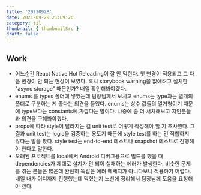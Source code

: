 ```yaml
---
title: '20210928'
date: 2021-09-28 21:09:26
category: til
thumbnail: { thumbnailSrc }
draft: false
---
```


## Work

- 어느순간 React Native Hot Reloading이 잘 안 먹힌다. 첫 변경이 적용되고 그 다음 변경이 안 되는 현상이 보였다. 혹시 storybook warning을 없애려고 설치한 "async storage" 때문인가? 내일 확인해봐야겠다.
- enums 를 types 폴더에 넣었는데 팀장님께서 보시고 enums는 type과는 별개의 폴더로 구분하는 게 좋다는 의견을 들었다. enums는 상수 값들의 열거형이기 때문에 type보다는 constants에 가깝다는 말이다. 나중에 좀 더 서치해보고 지인분들과 의견을 구해봐야겠다.
- props에 따라 style이 달라지는 걸 unit test로 어떻게 작성해야 할 지 조사했다. 그 결과 unit test는 logic을 검증하는 용도기 때문에 style test를 하는 건 적합하지 않다는 말을 봤다. style test는 end-to-end 테스트나 snapshot 테스트로 진행해야 한다고 말한다.
- 오래된 프로젝트를 local에서 Android 디버그용으로 빌드를 했을 때 dependencies가 제대로 설치가 안 되어 실패하는 에러가 발생한다. 비슷한 문제를 겪는 분들은 많은데 완전히 똑같은 에러 메세지가 아니다보니 적용하기 어렵다. 내일 내가 어디까지 진행했는데 막혔는지 노션에 정리해서 팀장님께 도움을 요청해야 겠다.

